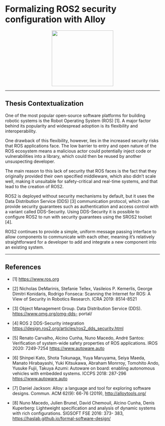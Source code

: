 # Formalizing ROS2 security configuration with Alloy

<p align="center">
   <img width="200" height="182" src="https://upload.wikimedia.org/wikipedia/commons/9/93/EEUMLOGO.png">
</p>

---

## Thesis Contextualization

One of the most popular open-source software platforms for building robotic systems is the Robot
Operating System (ROS) [1]. A major factor behind its popularity and widespread adoption is its
flexibility and interoperability.

One drawback of this flexibility, however, lies in the increased security risks that ROS applications
face. The low barrier to entry and open nature of the ROS ecosystem means a malicious actor could
potentially inject code or vulnerabilities into a library, which could then be reused by another
unsuspecting developer.

The main reason to this lack of security that ROS faces is the fact that they originally provided their
own specified middleware, which also didn’t scale well, making it unsuitable for safety-critical and
real-time systems, and that lead to the creation of ROS2.

ROS2 is deployed without security mechanisms by default, but it uses the Data Distribution Service
(DDS) [3] communication protocol, which can provide security guarantees such as authentication
and access control with a variant called DDS-Security. Using DDS-Security it is possible to
configure ROS2 to run with security guarantees using the SROS2 toolset [4].

ROS2 continues to provide a simple, uniform message passing interface to allow components to
communicate with each other, meaning it’s relatively straightforward for a developer to add and
integrate a new component into an existing system.

---

## References

* [1] https://www.ros.org

* [2] Nicholas DeMarinis, Stefanie Tellex, Vasileios P. Kemerlis, George Dimitri Konidaris,
Rodrigo Fonseca: Scanning the Internet for ROS: A View of Security in Robotics Research. ICRA
2019: 8514-8521

* [3] Object Management Group. Data Distribution Service (DDS). https://www.omg.org/omg-dds-
portal/

* [4] ROS 2 DDS-Security integration https://design.ros2.org/articles/ros2_dds_security.html

* [5] Renato Carvalho, Alcino Cunha, Nuno Macedo, André Santos: Verification of system-wide
safety properties of ROS applications. IROS 2020: 7249-7254
https://www.autoware.auto

* [6] Shinpei Kato, Shota Tokunaga, Yuya Maruyama, Seiya Maeda, Manato Hirabayashi, Yuki
Kitsukawa, Abraham Monrroy, Tomohito Ando, Yusuke Fujii, Takuya Azumi: Autoware on
board: enabling autonomous vehicles with embedded systems. ICCPS 2018: 287-296
https://www.autoware.auto

* [7] Daniel Jackson: Alloy: a language and tool for exploring software designs. Commun. ACM
62(9): 66-76 (2019), http://alloytools.org/

* [8] Nuno Macedo, Julien Brunel, David Chemouil, Alcino Cunha, Denis Kuperberg: Lightweight
specification and analysis of dynamic systems with rich configurations. SIGSOFT FSE 2016: 373-
383, https://haslab.github.io/formal-software-design/
